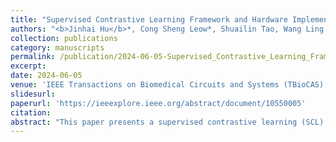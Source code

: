 ```yaml
---
title: "Supervised Contrastive Learning Framework and Hardware Implementation of Learned ResNet for Real-time Respiratory Sound Classification"
authors: "<b>Jinhai Hu</b>*, Cong Sheng Leow*, Shuailin Tao, Wang Ling Goh, Yuan Gao"
collection: publications
category: manuscripts
permalink: /publication/2024-06-05-Supervised_Contrastive_Learning_Framework_and_Hardware_Implementation_of_Learned_ResNet_for_Real-time_Respiratory_Sound_Classification
excerpt: 
date: 2024-06-05
venue: 'IEEE Transactions on Biomedical Circuits and Systems (TBioCAS)'
slidesurl:
paperurl: 'https://ieeexplore.ieee.org/abstract/document/10550005'
citation: 
abstract: "This paper presents a supervised contrastive learning (SCL) framework for respiratory sound classification and the hardware implementation of learned ResNet on field programmable gate array (FPGA) for real-time monitoring. At the algorithmic level, multiple techniques such as features augmentation and MixUp are combined holistically to mitigate the impact of data scarcity and imbalanced classes in the training dataset. Bayesian optimization further enhances the classification accuracy through parameter tuning in pre-processing and SCL. The proposed framework achieves 0.8725 total score (including runtime score) on a ResNet-18 model in both event and record multi-class classification tasks using the SJTU Paediatric Respiratory Sound Database (SPRSound). In addition, algorithm-hardware co-optimizations including Quantization-Aware Training (QAT), merge of network layers, optimization of memory size and number of parallel threads are performed for hardware implementation on FPGA. This approach reduces 40% model size and 70% computation latency. The learned ResNet is implemented on a Xilinx Zynq ZCU102 FPGA with 16ms latency and less than 2% inference score degradation compared to the software model."
---
```

